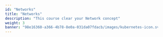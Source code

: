 ```yaml
---
id: "Networks"
title: "Networks"
description: "This course clear your Network concept"
weight: 3
banner: "98e16360-a366-4b78-8e0a-031da07fdacb/images/kubernetes-icon.svg"
---
```

